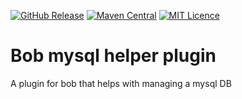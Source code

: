 
[![GitHub Release](https://img.shields.io/github/release/codemonstur/benthemanager-bobplugin.svg)](https://github.com/codemonstur/benthemanager/releases) 
[![Maven Central](https://maven-badges.herokuapp.com/maven-central/com.github.codemonstur/benthemanager-bobplugin/badge.svg)](http://mvnrepository.com/artifact/com.github.codemonstur/benthemanager)
[![MIT Licence](https://badges.frapsoft.com/os/mit/mit.svg?v=103)](https://opensource.org/licenses/mit-license.php)

# Bob mysql helper plugin

A plugin for bob that helps with managing a mysql DB
